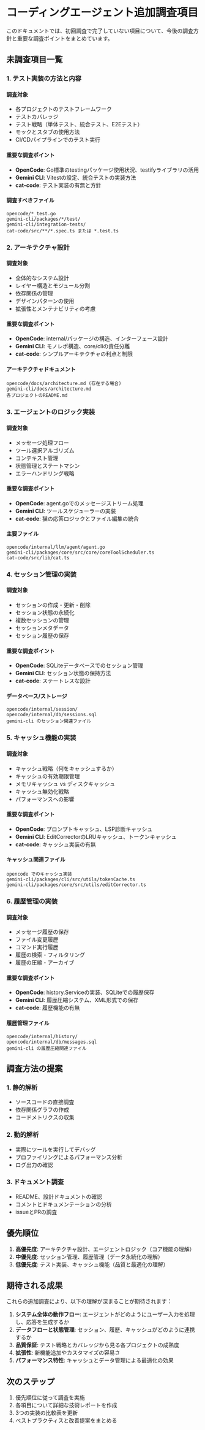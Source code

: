 # コーディングエージェント追加調査項目

このドキュメントでは、初回調査で完了していない項目について、今後の調査方針と重要な調査ポイントをまとめています。

## 未調査項目一覧

### 1. テスト実装の方法と内容

#### 調査対象
- 各プロジェクトのテストフレームワーク
- テストカバレッジ
- テスト戦略（単体テスト、統合テスト、E2Eテスト）
- モックとスタブの使用方法
- CI/CDパイプラインでのテスト実行

#### 重要な調査ポイント
- **OpenCode**: Go標準のtestingパッケージ使用状況、testifyライブラリの活用
- **Gemini CLI**: Vitestの設定、統合テストの実装方法
- **cat-code**: テスト実装の有無と方針

#### 調査すべきファイル
```
opencode/*_test.go
gemini-cli/packages/*/test/
gemini-cli/integration-tests/
cat-code/src/**/*.spec.ts または *.test.ts
```

### 2. アーキテクチャ設計

#### 調査対象
- 全体的なシステム設計
- レイヤー構造とモジュール分割
- 依存関係の管理
- デザインパターンの使用
- 拡張性とメンテナビリティの考慮

#### 重要な調査ポイント
- **OpenCode**: internal/パッケージの構造、インターフェース設計
- **Gemini CLI**: モノレポ構造、core/cliの責任分離
- **cat-code**: シンプルアーキテクチャの利点と制限

#### アーキテクチャドキュメント
```
opencode/docs/architecture.md (存在する場合)
gemini-cli/docs/architecture.md
各プロジェクトのREADME.md
```

### 3. エージェントのロジック実装

#### 調査対象
- メッセージ処理フロー
- ツール選択アルゴリズム
- コンテキスト管理
- 状態管理とステートマシン
- エラーハンドリング戦略

#### 重要な調査ポイント
- **OpenCode**: agent.goでのメッセージストリーム処理
- **Gemini CLI**: ツールスケジューラーの実装
- **cat-code**: 猫の応答ロジックとファイル編集の統合

#### 主要ファイル
```
opencode/internal/llm/agent/agent.go
gemini-cli/packages/core/src/core/coreToolScheduler.ts
cat-code/src/lib/cat.ts
```

### 4. セッション管理の実装

#### 調査対象
- セッションの作成・更新・削除
- セッション状態の永続化
- 複数セッションの管理
- セッションメタデータ
- セッション履歴の保存

#### 重要な調査ポイント
- **OpenCode**: SQLiteデータベースでのセッション管理
- **Gemini CLI**: セッション状態の保持方法
- **cat-code**: ステートレスな設計

#### データベース/ストレージ
```
opencode/internal/session/
opencode/internal/db/sessions.sql
gemini-cli のセッション関連ファイル
```

### 5. キャッシュ機能の実装

#### 調査対象
- キャッシュ戦略（何をキャッシュするか）
- キャッシュの有効期限管理
- メモリキャッシュ vs ディスクキャッシュ
- キャッシュ無効化戦略
- パフォーマンスへの影響

#### 重要な調査ポイント
- **OpenCode**: プロンプトキャッシュ、LSP診断キャッシュ
- **Gemini CLI**: EditCorrectorのLRUキャッシュ、トークンキャッシュ
- **cat-code**: キャッシュ実装の有無

#### キャッシュ関連ファイル
```
opencode でのキャッシュ実装
gemini-cli/packages/cli/src/utils/tokenCache.ts
gemini-cli/packages/core/src/utils/editCorrector.ts
```

### 6. 履歴管理の実装

#### 調査対象
- メッセージ履歴の保存
- ファイル変更履歴
- コマンド実行履歴
- 履歴の検索・フィルタリング
- 履歴の圧縮・アーカイブ

#### 重要な調査ポイント
- **OpenCode**: history.Serviceの実装、SQLiteでの履歴保存
- **Gemini CLI**: 履歴圧縮システム、XML形式での保存
- **cat-code**: 履歴機能の有無

#### 履歴管理ファイル
```
opencode/internal/history/
opencode/internal/db/messages.sql
gemini-cli の履歴圧縮関連ファイル
```

## 調査方法の提案

### 1. 静的解析
- ソースコードの直接調査
- 依存関係グラフの作成
- コードメトリクスの収集

### 2. 動的解析
- 実際にツールを実行してデバッグ
- プロファイリングによるパフォーマンス分析
- ログ出力の確認

### 3. ドキュメント調査
- README、設計ドキュメントの確認
- コメントとドキュメンテーションの分析
- issueとPRの調査

## 優先順位

1. **高優先度**: アーキテクチャ設計、エージェントロジック（コア機能の理解）
2. **中優先度**: セッション管理、履歴管理（データ永続化の理解）
3. **低優先度**: テスト実装、キャッシュ機能（品質と最適化の理解）

## 期待される成果

これらの追加調査により、以下の理解が深まることが期待されます：

1. **システム全体の動作フロー**: エージェントがどのようにユーザー入力を処理し、応答を生成するか
2. **データフローと状態管理**: セッション、履歴、キャッシュがどのように連携するか
3. **品質保証**: テスト戦略とカバレッジから見る各プロジェクトの成熟度
4. **拡張性**: 新機能追加やカスタマイズの容易さ
5. **パフォーマンス特性**: キャッシュとデータ管理による最適化の効果

## 次のステップ

1. 優先順位に従って調査を実施
2. 各項目について詳細な技術レポートを作成
3. 3つの実装の比較表を更新
4. ベストプラクティスと改善提案をまとめる